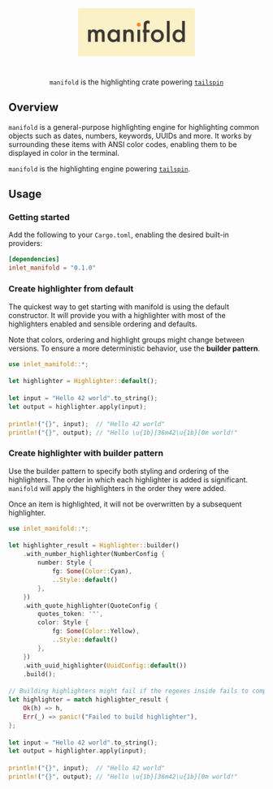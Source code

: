 <p align="center">
  <img src="assets/manifold.png" width="230"/>
</p>

#                                                                                                                                                                                                                                                                                                                                                                    

<p align="center">
<code>manifold</code> is the highlighting crate powering <code><a href="https://github.com/bensadeh/tailspin">tailspin</a></code>
</p>

## Overview

`manifold` is a general-purpose highlighting engine for highlighting common objects such as dates, numbers, keywords,
UUIDs and more. It works by surrounding these items with ANSI color codes, enabling them to be displayed in color in the
terminal.

`manifold` is the highlighting engine powering [`tailspin`](https://github.com/bensadeh/tailspin).

## Usage

### Getting started

Add the following to your `Cargo.toml`, enabling the desired built-in providers:

```toml
[dependencies]
inlet_manifold = "0.1.0"
```

### Create highlighter from default

The quickest way to get starting with manifold is using the default constructor. It will provide you with a highlighter
with most of the highlighters enabled and sensible ordering and defaults.

Note that colors, ordering and highlight groups might change between versions. To ensure a more deterministic behavior,
use the **builder pattern**.

```rust
use inlet_manifold::*;

let highlighter = Highlighter::default();

let input = "Hello 42 world".to_string();
let output = highlighter.apply(input);

println!("{}", input);  // "Hello 42 world"
println!("{}", output); // "Hello \u{1b}[36m42\u{1b}[0m world!"
```

### Create highlighter with builder pattern

Use the builder pattern to specify both styling and ordering of the highlighters. The order in which each highlighter is
added is significant. `manifold` will apply the highlighters in the order they were added.

Once an item is highlighted, it will not be overwritten by a subsequent highlighter.

```rust 
use inlet_manifold::*;

let highlighter_result = Highlighter::builder()
    .with_number_highlighter(NumberConfig {
        number: Style {
            fg: Some(Color::Cyan),
            ..Style::default()
        },
    })
    .with_quote_highlighter(QuoteConfig {
        quotes_token: '"',
        color: Style {
            fg: Some(Color::Yellow),
            ..Style::default()
        },
    })
    .with_uuid_highlighter(UuidConfig::default())
    .build();

// Building highlighters might fail if the regexes inside fails to compile
let highlighter = match highlighter_result {
    Ok(h) => h,
    Err(_) => panic!("Failed to build highlighter"),
};

let input = "Hello 42 world".to_string();
let output = highlighter.apply(input);

println!("{}", input);  // "Hello 42 world"
println!("{}", output); // "Hello \u{1b}[36m42\u{1b}[0m world!"
```

